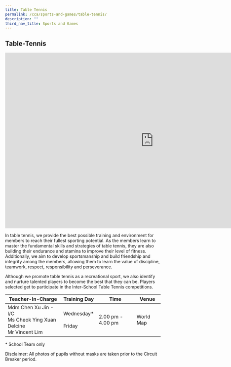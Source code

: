 ```yaml
---
title: Table Tennis
permalink: /cca/sports-and-games/table-tennis/
description: ""
third_nav_title: Sports and Games
---
```

## **Table-Tennis**

<iframe allowfullscreen="true" height="569" width="960" frameborder="0" src="https://docs.google.com/presentation/d/e/2PACX-1vTI64CWm3Gfgfu_7Ofx7H8mYZ-UAp07rof6t092dxl4JVU-GeXkPp9OIeFuLCbZh-68dN0lKnSOuBss/embed?start=true&amp;loop=true&amp;delayms=5000"></iframe>


In table tennis, we provide the best possible training and environment for members to reach their fullest sporting potential. As the members learn to master the fundamental skills and strategies of table tennis, they are also building their endurance and stamina to improve their level of fitness. Additionally, we aim to develop sportsmanship and build friendship and integrity among the members, allowing them to learn the value of discipline, teamwork, respect, responsibility and perseverance.

  

Although we promote table tennis as a recreational sport, we also identify and nurture talented players to become the best that they can be. Players selected get to participate in the Inter-School Table Tennis competitions.


<table>
<thead>
  <tr>
    <th>Teacher-In-Charge</th>
    <th>Training Day</th>
    <th>Time</th>
    <th>Venue</th>
  </tr>
</thead>
<tbody>
  <tr>
    <td>Mdm Chen Xu Jin - I/C<br>Ms Cheok Ying Xuan Delcine<br>Mr Vincent Lim</td>
    <td>Wednesday*<br><br>Friday<br></td>
    <td>2.00 pm - 4.00 pm<br></td>
    <td>World Map</td>
  </tr>
</tbody>
</table>


\* School Team only

  

Disclaimer: All photos of pupils without masks are taken prior to the Circuit Breaker period.